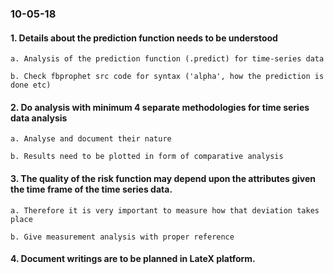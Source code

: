 ### 10-05-18
#### 1. Details about the prediction function needs to be understood

    a. Analysis of the prediction function (.predict) for time-series data
    
    b. Check fbprophet src code for syntax ('alpha', how the prediction is done etc)

#### 2. Do analysis with minimum 4 separate methodologies for time series data analysis

    a. Analyse and document their nature
    
    b. Results need to be plotted in form of comparative analysis

#### 3. The quality of the risk function may depend upon the attributes given the time frame of the time series data. 

    a. Therefore it is very important to measure how that deviation takes place 
    
    b. Give measurement analysis with proper reference

#### 4. Document writings are to be planned in LateX platform.
